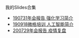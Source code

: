 我的Slides合集

- [190731年会报告 强化学习简介](190731-rl-intro/190731-rl-intro.html)
- [190918微格培训 人工智能简介](190918-ai-intro/190918-ai-intro.html)
- [200729年会报告 疫情复盘](200729-annual/200729-annual.html)
